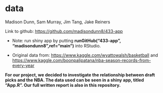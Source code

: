 data
================
Madison Dunn, Sam Murray, Jim Tang, Jake Reiners

Link to github: <https://github.com/madisondunn8/433-app>

-   Note: run shiny app by putting **runGitHub(“433-app”,
    “madisondunn8”,ref=“main”)** into RStudio.

-   Original data from: <https://www.kaggle.com/wyattowalsh/basketball>
    and
    <https://www.kaggle.com/boonpalipatana/nba-season-records-from-every-year>

**For our project, we decided to investigate the relationship between
draft picks and the NBA. The data used can be seen in a shiny app,
titled “App.R”. Our full written report is also in this repository.**
